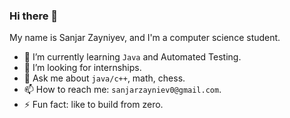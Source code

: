 ### Hi there 👋


My name is Sanjar Zayniyev, and I'm a computer science student. 

- 🌱 I’m currently learning `Java` and Automated Testing.
- 👯 I’m looking for internships.
- 💬 Ask me about `java/c++`, math, chess.
- 📫 How to reach me: `sanjarzayniev0@gmail.com`.
- ⚡ Fun fact: like to build from zero.
